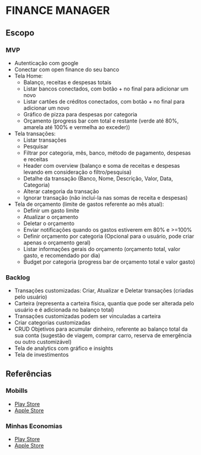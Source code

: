 # FINANCE MANAGER

## Escopo

### MVP

- Autenticação com google
- Conectar com open finance do seu banco
- Tela Home:
  - Balanço, receitas e despesas totais
  - Listar bancos conectados, com botão + no final para adicionar um novo
  - Listar cartões de créditos conectados, com botão + no final para adicionar um novo
  - Gráfico de pizza para despesas por categoria
  - Orçamento (progress bar com total e restante (verde até 80%, amarela até 100% e vermelha ao exceder))
- Tela transações:
  - Listar transações
  - Pesquisar
  - Filtrar por categoria, mês, banco, método de pagamento, despesas e receitas
  - Header com overview (balanço e soma de receitas e despesas levando em consideração o filtro/pesquisa)
  - Detalhe da transação (Banco, Nome, Descrição, Valor, Data, Categoria)
  - Alterar categoria da transação
  - Ignorar transação (não incluí-la nas somas de receita e despesas)
- Tela de orçamento (limite de gastos referente ao mês atual):
  - Definir um gasto limite
  - Atualizar o orçamento
  - Deletar o orçamento
  - Enviar notificações quando os gastos estiverem em 80% e >=100%
  - Definir orçamento por categoria (Opcional para o usuário, pode criar apenas o orçamento geral)
  - Listar informações gerais do orçamento (orçamento total, valor gasto, e recomendado por dia)
  - Budget por categoria (progress bar de orçamento total e valor gasto)

### Backlog

- Transações customizadas: Criar, Atualizar e Deletar transações (criadas pelo usuário)
- Carteira (representa a carteira física, quantia que pode ser alterada pelo usuário e é adicionada no balanço total)
- Transações customizadas podem ser vinculadas a carteira
- Criar categorias customizadas
- CRUD Objetivos para acumular dinheiro, referente ao balanço total da sua conta (sugestão de viagem, comprar carro, reserva de emergência ou outro customizável)
- Tela de analytics com gráfico e insights
- Tela de investimentos

## Referências

### Mobills

- [Play Store](https://play.google.com/store/apps/details?id=br.com.gerenciadorfinanceiro.controller)
- [Apple Store](https://apps.apple.com/us/app/mobills-budget-planner/id921838244)

### Minhas Economias

- [Play Store](https://play.google.com/store/apps/details?id=com.minhaseconomias&hl=pt)
- [Apple Store](https://apps.apple.com/br/app/minhas-economias/id520869873)

